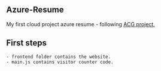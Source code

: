 ## Azure-Resume
My first cloud project azure resume - following [ACG project.]()

## First steps 
    - frontend folder contains the website. 
    - main.js contains visitor counter code. 


